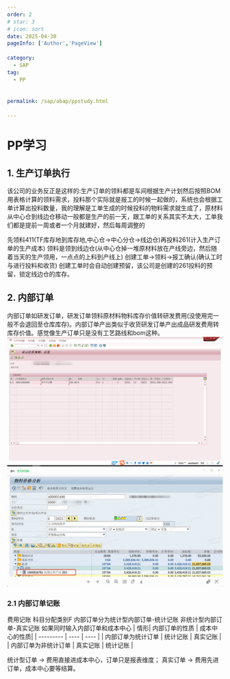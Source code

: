 ```yaml
---
order: 2
# star: 3
# icon: sort
date: 2025-04-30
pageInfo: ['Author','PageView']

category:
  - SAP
tag:
  - PP


permalink: /sap/abap/ppstudy.html

---
```


# PP学习
<!-- :::tip
::: -->
<!-- 摘要截止标签 -->
<!-- more -->

## 1. 生产订单执行
该公司的业务反正是这样的:生产订单的领料都是车间根据生产计划然后按照BOM用表格计算的领料需求，投料那个实际就是报工的时候一起做的，系统也会根据工单计算出投料数量，我的理解是工单生成的时候投料的物料需求就生成了，原材料从中心仓到线边仓移动一般都是生产的前一天，跟工单的关系其实不太大，工单我们都是提前一周或者一个月就建好，然后每周调整的

先领料411(TF库存地到库存地,中心仓->中心分仓->线边仓)再投料261(计入生产订单的生产成本)
领料是领到线边仓(从中心仓掉一堆原材料放在产线旁边，然后随着当天的生产领用，一点点的上料到产线上)
创建工单->领料->报工确认(确认工时与进行投料和收货)
创建工单时会自动创建预留，该公司是创建的261投料的预留，锁定线边仓的库存。

## 2. 内部订单
内部订单如研发订单，研发订单领料原材料物料库存价值转研发费用(没使用完一般不会退回至仓库库存)。内部订单产出类似于收货研发订单产出成品研发费用转库存价值。感觉像生产订单只是没有工艺路线和bom这种。
![alt text](image-4.png)
![alt text](image-5.png)


### 2.1 内部订单记账
费用记账 科目分配类别F
内部订单分为统计型内部订单-统计记账
非统计型内部订单-真实记账
如果同时输入内部订单和成本中心
| 情形| 内部订单的性质 | 成本中心的性质|
| --------- | ---- | ---- |
| 内部订单为统计订单 | 统计记账 | 真实记账 |
| 内部订单为非统计订单 | 真实记账 | 统计记账 |
<!-- | ... | ... | ... | -->
统计型订单 → 费用直接进成本中心，订单只是报表维度；
真实订单 → 费用先进订单，成本中心要等结算。